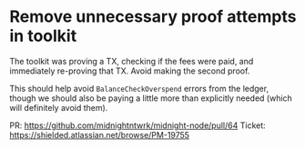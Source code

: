 # Remove unnecessary proof attempts in toolkit

The toolkit was proving a TX, checking if the fees were paid, and immediately re-proving that TX. Avoid making the second proof.

This should help avoid `BalanceCheckOverspend` errors from the ledger, though we should also be paying a little more than explicitly needed (which will definitely avoid them).

PR: https://github.com/midnightntwrk/midnight-node/pull/64
Ticket: https://shielded.atlassian.net/browse/PM-19755